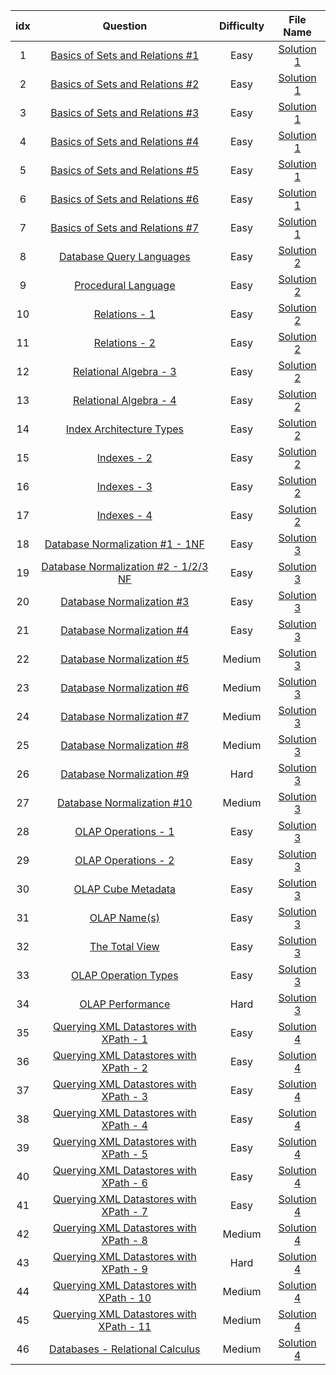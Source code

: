
| idx |Question|Difficulty|File Name|
|:---:|:------:|:--------:|:-------:|
| 1  | [Basics of Sets and Relations #1](https://www.hackerrank.com/challenges/basics-of-sets-and-relational-algebra-1/problem) | Easy | [Solution 1](https://github.com/Myeongjung/HackerRank/blob/main/Databases/Solution%201.txt) |
| 2  | [Basics of Sets and Relations #2](https://www.hackerrank.com/challenges/basics-of-sets-and-relational-algebra-2/problem) | Easy | [Solution 1](https://github.com/Myeongjung/HackerRank/blob/main/Databases/Solution%201.txt) |
| 3  | [Basics of Sets and Relations #3](https://www.hackerrank.com/challenges/basics-of-sets-and-relational-algebra-3/problem) | Easy | [Solution 1](https://github.com/Myeongjung/HackerRank/blob/main/Databases/Solution%201.txt) |
| 4  | [Basics of Sets and Relations #4](https://www.hackerrank.com/challenges/basics-of-sets-and-relational-algebra-4/problem) | Easy | [Solution 1](https://github.com/Myeongjung/HackerRank/blob/main/Databases/Solution%201.txt) |
| 5  | [Basics of Sets and Relations #5](https://www.hackerrank.com/challenges/basics-of-sets-and-relational-algebra-5/problem) | Easy | [Solution 1](https://github.com/Myeongjung/HackerRank/blob/main/Databases/Solution%201.txt) |
| 6  | [Basics of Sets and Relations #6](https://www.hackerrank.com/challenges/basics-of-sets-and-relational-algebra-6/problem) | Easy | [Solution 1](https://github.com/Myeongjung/HackerRank/blob/main/Databases/Solution%201.txt) |
| 7  | [Basics of Sets and Relations #7](https://www.hackerrank.com/challenges/basics-of-sets-and-relational-algebra-7/problem) | Easy | [Solution 1](https://github.com/Myeongjung/HackerRank/blob/main/Databases/Solution%201.txt) |
| 8  | [Database Query Languages](https://www.hackerrank.com/challenges/database-query-languages/problem) | Easy | [Solution 2](https://github.com/Myeongjung/HackerRank/blob/main/Databases/Solution%202.txt) |
| 9  | [Procedural Language](https://www.hackerrank.com/challenges/procedural-language/problem) | Easy | [Solution 2](https://github.com/Myeongjung/HackerRank/blob/main/Databases/Solution%202.txt) |
| 10| [Relations - 1](https://www.hackerrank.com/challenges/relations-1/problem) | Easy | [Solution 2](https://github.com/Myeongjung/HackerRank/blob/main/Databases/Solution%202.txt) |
| 11| [Relations - 2](https://www.hackerrank.com/challenges/relations-2/problem) | Easy | [Solution 2](https://github.com/Myeongjung/HackerRank/blob/main/Databases/Solution%202.txt) |
| 12| [Relational Algebra - 3](https://www.hackerrank.com/challenges/relational-algebra-3/problem) | Easy | [Solution 2](https://github.com/Myeongjung/HackerRank/blob/main/Databases/Solution%202.txt) |
| 13| [Relational Algebra - 4](https://www.hackerrank.com/challenges/relational-algebra-4/problem) | Easy | [Solution 2](https://github.com/Myeongjung/HackerRank/blob/main/Databases/Solution%202.txt) |
| 14| [Index Architecture Types](https://www.hackerrank.com/challenges/indexes-1/problem) | Easy | [Solution 2](https://github.com/Myeongjung/HackerRank/blob/main/Databases/Solution%202.txt) |
| 15| [Indexes - 2](https://www.hackerrank.com/challenges/indexes-2/problem) | Easy | [Solution 2](https://github.com/Myeongjung/HackerRank/blob/main/Databases/Solution%202.txt) |
| 16| [Indexes - 3](https://www.hackerrank.com/challenges/indexes-3/problem) | Easy | [Solution 2](https://github.com/Myeongjung/HackerRank/blob/main/Databases/Solution%202.txt) |
| 17| [Indexes - 4](https://www.hackerrank.com/challenges/indexes-4/problem) | Easy | [Solution 2](https://github.com/Myeongjung/HackerRank/blob/main/Databases/Solution%202.txt) |
| 18| [Database Normalization #1 - 1NF](https://www.hackerrank.com/challenges/database-normalization-1-1nf/problem) | Easy | [Solution 3](https://github.com/Myeongjung/HackerRank/blob/main/Databases/Solution%203.txt) |
| 19| [Database Normalization #2 - 1/2/3 NF](https://www.hackerrank.com/challenges/database-normalization-123nf/problem?h_r=next-challenge&h_v=zen) | Easy | [Solution 3](https://github.com/Myeongjung/HackerRank/blob/main/Databases/Solution%203.txt) |
| 20| [Database Normalization #3](https://www.hackerrank.com/challenges/database-normalization-3/problem?h_r=next-challenge&h_v=zen&h_r=next-challenge&h_v=zen) | Easy | [Solution 3](https://github.com/Myeongjung/HackerRank/blob/main/Databases/Solution%203.txt) |
| 21| [Database Normalization #4](https://www.hackerrank.com/challenges/database-normalization-4/problem?h_r=next-challenge&h_v=zen&h_r=next-challenge&h_v=zen&h_r=next-challenge&h_v=zen) | Easy | [Solution 3](https://github.com/Myeongjung/HackerRank/blob/main/Databases/Solution%203.txt) |
| 22| [Database Normalization #5](https://www.hackerrank.com/challenges/database-normalization-5/problem?h_r=next-challenge&h_v=zen&h_r=next-challenge&h_v=zen&h_r=next-challenge&h_v=zen&h_r=next-challenge&h_v=zen) | Medium | [Solution 3](https://github.com/Myeongjung/HackerRank/blob/main/Databases/Solution%203.txt) |
| 23| [Database Normalization #6](https://www.hackerrank.com/challenges/database-normalization-6/problem?h_r=next-challenge&h_v=zen&h_r=next-challenge&h_v=zen&h_r=next-challenge&h_v=zen&h_r=next-challenge&h_v=zen&h_r=next-challenge&h_v=zen) | Medium | [Solution 3](https://github.com/Myeongjung/HackerRank/blob/main/Databases/Solution%203.txt) |
| 24| [Database Normalization #7](https://www.hackerrank.com/challenges/database-normalization-7/problem) | Medium | [Solution 3](https://github.com/Myeongjung/HackerRank/blob/main/Databases/Solution%203.txt) |
| 25| [Database Normalization #8](https://www.hackerrank.com/challenges/database-normalization-8/problem) | Medium | [Solution 3](https://github.com/Myeongjung/HackerRank/blob/main/Databases/Solution%203.txt) |
| 26| [Database Normalization #9](https://www.hackerrank.com/challenges/database-normalization-9/problem) | Hard | [Solution 3](https://github.com/Myeongjung/HackerRank/blob/main/Databases/Solution%203.txt) |
| 27| [Database Normalization #10](https://www.hackerrank.com/challenges/database-normalization-10/problem?h_r=next-challenge&h_v=zen) | Medium | [Solution 3](https://github.com/Myeongjung/HackerRank/blob/main/Databases/Solution%203.txt) |
| 28| [OLAP Operations - 1](https://www.hackerrank.com/challenges/olap-operations-1/problem) | Easy | [Solution 3](https://github.com/Myeongjung/HackerRank/blob/main/Databases/Solution%203.txt) |
| 29| [OLAP Operations - 2](https://www.hackerrank.com/challenges/olap-operations-2/problem) | Easy | [Solution 3](https://github.com/Myeongjung/HackerRank/blob/main/Databases/Solution%203.txt) |
| 30| [OLAP Cube Metadata](https://www.hackerrank.com/challenges/olap-cube-metadata/problem) | Easy | [Solution 3](https://github.com/Myeongjung/HackerRank/blob/main/Databases/Solution%203.txt) |
| 31| [OLAP Name(s)](https://www.hackerrank.com/challenges/olap-names/problem) | Easy | [Solution 3](https://github.com/Myeongjung/HackerRank/blob/main/Databases/Solution%203.txt) |
| 32| [The Total View](https://www.hackerrank.com/challenges/the-total-view/problem) | Easy | [Solution 3](https://github.com/Myeongjung/HackerRank/blob/main/Databases/Solution%203.txt) |
| 33| [OLAP Operation Types](https://www.hackerrank.com/challenges/olap-operation-types-2/problem) | Easy | [Solution 3](https://github.com/Myeongjung/HackerRank/blob/main/Databases/Solution%203.txt) |
| 34| [OLAP Performance](https://www.hackerrank.com/challenges/olap-performance/problem) | Hard | [Solution 3](https://github.com/Myeongjung/HackerRank/blob/main/Databases/Solution%203.txt) |
| 35| [Querying XML Datastores with XPath - 1](https://www.hackerrank.com/challenges/querying-xml-datastores-with-xpath-1/problem?isFullScreen=true) | Easy | [Solution 4](https://github.com/Myeongjung/HackerRank/blob/main/Databases/Solution%204.txt) |
| 36| [Querying XML Datastores with XPath - 2](https://www.hackerrank.com/challenges/querying-xml-datastores-with-xpath-2/problem?isFullScreen=true) | Easy | [Solution 4](https://github.com/Myeongjung/HackerRank/blob/main/Databases/Solution%204.txt) |
| 37| [Querying XML Datastores with XPath - 3](https://www.hackerrank.com/challenges/querying-xml-datastores-with-xpath-3/problem?isFullScreen=true) | Easy | [Solution 4](https://github.com/Myeongjung/HackerRank/blob/main/Databases/Solution%204.txt) |
| 38| [Querying XML Datastores with XPath - 4](https://www.hackerrank.com/challenges/querying-xml-datastores-with-xpath-4/problem?isFullScreen=true) | Easy | [Solution 4](https://github.com/Myeongjung/HackerRank/blob/main/Databases/Solution%204.txt) |
| 39| [Querying XML Datastores with XPath - 5](https://www.hackerrank.com/challenges/querying-xml-datastores-with-xpath-5/problem?isFullScreen=true) | Easy | [Solution 4](https://github.com/Myeongjung/HackerRank/blob/main/Databases/Solution%204.txt) |
| 40| [Querying XML Datastores with XPath - 6](https://www.hackerrank.com/challenges/querying-xml-datastores-with-xpath-6/problem?isFullScreen=true) | Easy | [Solution 4](https://github.com/Myeongjung/HackerRank/blob/main/Databases/Solution%204.txt) |
| 41| [Querying XML Datastores with XPath - 7](https://www.hackerrank.com/challenges/querying-xml-datastores-with-xpath-7/problem?isFullScreen=true) | Easy | [Solution 4](https://github.com/Myeongjung/HackerRank/blob/main/Databases/Solution%204.txt) |
| 42| [Querying XML Datastores with XPath - 8](https://www.hackerrank.com/challenges/querying-xml-datastores-with-xpath-8/problem?isFullScreen=true) | Medium | [Solution 4](https://github.com/Myeongjung/HackerRank/blob/main/Databases/Solution%204.txt) |
| 43| [Querying XML Datastores with XPath - 9](https://www.hackerrank.com/challenges/querying-xml-datastores-with-xpath-9/problem?isFullScreen=true) | Hard | [Solution 4](https://github.com/Myeongjung/HackerRank/blob/main/Databases/Solution%204.txt) |
| 44| [Querying XML Datastores with XPath - 10](https://www.hackerrank.com/challenges/querying-xml-datastores-with-xpath-10/problem?isFullScreen=true) | Medium | [Solution 4](https://github.com/Myeongjung/HackerRank/blob/main/Databases/Solution%204.txt) |
| 45| [Querying XML Datastores with XPath - 11](https://www.hackerrank.com/challenges/querying-xml-datastores-with-xpath-11/problem?isFullScreen=true) | Medium | [Solution 4](https://github.com/Myeongjung/HackerRank/blob/main/Databases/Solution%204.txt) |
| 46| [Databases - Relational Calculus](https://www.hackerrank.com/challenges/databases-relational-calculus/problem?isFullScreen=true) | Medium | [Solution 4](https://github.com/Myeongjung/HackerRank/blob/main/Databases/Solution%204.txt) |

